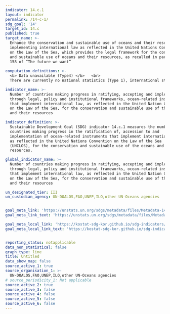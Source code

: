 ```yaml
---
indicator: 14.c.1
layout: indicator
permalink: /14-c-1/
sdg_goal: '14'
target_id: 14.c
published: true
target_name: >-
  Enhance the conservation and sustainable use of oceans and their resources by
  implementing international law as reflected in the United Nations Convention
  on the Law of the Sea, which provides the legal framework for the conservation
  and sustainable use of oceans and their resources, as recalled in paragraph
  158 of “The future we want”
  
computation_definitions: >-
  <b> Data unavailable (Type4) </b>   <br>
  There are currently no national statistics (Type 1), international statistics (Type 2), or alternative national statistics (Type 3) available. The Data of Type 1, type 2, or type 3 can be also included in case of temporary unavailability.

indicator_name: >-
  Number of countries making progress in ratifying, accepting and implementing
  through legal, policy and institutional frameworks, ocean-related instruments
  that implement international law, as reflected in the United Nation Convention
  on the Law of the Sea, for the conservation and sustainable use of the oceans
  and their resources

indicator_definition: >-
  Sustainable Development Goal (SDG) indicator 14.c.1 measures the number of
  countries making progress in the ratification of, accession to and
  implementation of ocean-related instruments that implement international law,
  as reflected in the United Nations Convention on the Law of the Sea
  (UNCLOS), for the conservation and sustainable use of the oceans and their
  resources.

global_indicator_name: >-
  Number of countries making progress in ratifying, accepting and implementing
  through legal, policy and institutional frameworks, ocean-related instruments
  that implement international law, as reflected in the United Nation Convention
  on the Law of the Sea, for the conservation and sustainable use of the oceans
  and their resources

un_designated_tier: III
un_custodian_agency: UN-DOALOS,FAO,UNEP,ILO,other UN-Oceans agencies


goal_meta_link: 'https://unstats.un.org/sdgs/metadata/files/Metadata-14-c-01.pdf'
goal_meta_link_text: 'https://unstats.un.org/sdgs/metadata/files/Metadata-14-c-01.pdf'

goal_meta_local_link: 'https://kostat-sdg-kor.github.io/sdg-indicators/public/data/Metadata-14-c-01_ENG.pdf'
goal_meta_local_link_text: 'https://kostat-sdg-kor.github.io/sdg-indicators/public/data/Metadata-14-c-01_ENG.pdf'


reporting_status: notapplicable
data_non_statistical: false
graph_type: line
title: Untitled
data_show_map: false
source_active_1: true
source_organisation_1: >-
  UN-DOALOS,FAO,UNEP,ILO,other UN-Oceans agencies
# source_periodicity_1: Not applicable
source_active_2: true
source_active_3: false
source_active_4: false
source_active_5: false
source_active_6: false
---
```

